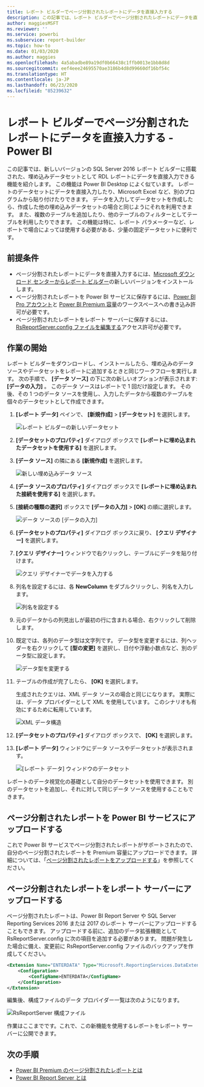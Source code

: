 ```yaml
---
title: レポート ビルダーでページ分割されたレポートにデータを直接入力する
description: この記事では、レポート ビルダーでページ分割されたレポートにデータを直接入力する方法について説明します。
author: maggiesMSFT
ms.reviewer: ''
ms.service: powerbi
ms.subservice: report-builder
ms.topic: how-to
ms.date: 01/03/2020
ms.author: maggies
ms.openlocfilehash: 4a5abadbe89a19df0b66438c1ffb0013e1bb8d8d
ms.sourcegitcommit: eef4eee24695570ae3186b4d8d99660df16bf54c
ms.translationtype: HT
ms.contentlocale: ja-JP
ms.lasthandoff: 06/23/2020
ms.locfileid: "85239632"
---
```

# <a name="enter-data-directly-in-a-paginated-report-in-report-builder---power-bi"></a>レポート ビルダーでページ分割されたレポートにデータを直接入力する - Power BI

この記事では、新しいバージョンの SQL Server 2016 レポート ビルダーに搭載された、埋め込みデータセットとして RDL レポートにデータを直接入力できる機能を紹介します。  この機能は Power BI Desktop によく似ています。 レポートのデータセットにデータを直接入力したり、Microsoft Excel など、別のプログラムから貼り付けたりできます。 データを入力してデータセットを作成したら、作成した他の埋め込みデータセットの場合と同じようにそれを利用できます。 また、複数のテーブルを追加したり、他のテーブルのフィルターとしてテーブルを利用したりできます。 この機能は特に、レポート パラメーターなど、レポートで場合によっては使用する必要がある、少量の固定データセットに便利です。
 
## <a name="prerequisites"></a>前提条件

- ページ分割されたレポートにデータを直接入力するには、[Microsoft ダウンロード センターからレポート ビルダー](https://www.microsoft.com/download/details.aspx?id=53613)の新しいバージョンをインストールします。 
- ページ分割されたレポートを Power BI サービスに保存するには、[Power BI Pro アカウント](../fundamentals/service-self-service-signup-for-power-bi.md)と [Power BI Premium 容量](../admin/service-premium-what-is.md)のワークスペースへの書き込み許可が必要です。
- ページ分割されたレポートをレポート サーバーに保存するには、[RsReportServer.config ファイルを編集する](#upload-the-paginated-report-to-a-report-server)アクセス許可が必要です。

## <a name="get-started"></a>作業の開始

レポート ビルダーをダウンロードし、インストールしたら、埋め込みのデータ ソースやデータセットをレポートに追加するときと同じワークフローを実行します。 次の手順で、 **[データ ソース]** の下に次の新しいオプションが表示されます: **[データの入力]** 。  このデータ ソースはレポートで 1 回だけ設定します。 その後、その 1 つのデータ ソースを使用し、入力したデータから複数のテーブルを個々のデータセットとして作成できます。

1. **[レポート データ]** ペインで、 **[新規作成]**  >  **[データセット]** を選択します。

    ![レポート ビルダーの新しいデータセット](media/paginated-reports-enter-data/paginated-new-dataset.png)

1. **[データセットのプロパティ]** ダイアログ ボックスで **[レポートに埋め込まれたデータセットを使用する]** を選択します。

1. **[データ ソース]** の隣にある **[新規作成]** を選択します。

    ![新しい埋め込みデータ ソース](media/paginated-reports-enter-data/paginated-new-data-source.png)

1. **[データ ソースのプロパティ]** ダイアログ ボックスで **[レポートに埋め込まれた接続を使用する]** を選択します。
2. **[接続の種類の選択]** ボックスで **[データの入力]**  >  **[OK]** の順に選択します。

    ![データ ソースの [データの入力]](media/paginated-reports-enter-data/paginated-data-source-properties-enter-data.png)

1. **[データセットのプロパティ]** ダイアログ ボックスに戻り、 **[クエリ デザイナー]** を選択します。
2. **[クエリ デザイナー]** ウィンドウで右クリックし、テーブルにデータを貼り付けます。

    ![クエリ デザイナーでデータを入力する](media/paginated-reports-enter-data/paginated-enter-data.png)

1. 列名を設定するには、各 **NewColumn** をダブルクリックし、列名を入力します。

    ![列名を設定する](media/paginated-reports-enter-data/paginated-column-name.png)

1. 元のデータからの列見出しが最初の行に含まれる場合、右クリックして削除します。
    
9. 既定では、各列のデータ型は文字列です。 データ型を変更するには、列ヘッダーを右クリックして **[型の変更]** を選択し、日付や浮動小数点など、別のデータ型に設定します。

    ![データ型を変更する](media/paginated-reports-enter-data/paginated-data-type.png)

1. テーブルの作成が完了したら、 **[OK]** を選択します。  

    生成されたクエリは、XML データ ソースの場合と同じになります。 実際には、データ プロバイダーとして XML を使用しています。  このシナリオも有効にするために転用しています。

    ![XML データ構造](media/paginated-reports-enter-data/paginated-xml-data.png)

12. **[データセットのプロパティ]** ダイアログ ボックスで、 **[OK]** を選択します。

13. **[レポート データ]** ウィンドウにデータ ソースやデータセットが表示されます。

    ![[レポート データ] ウィンドウのデータセット](media/paginated-reports-enter-data/paginated-report-data-pane.png)

レポートのデータ視覚化の基礎として自分のデータセットを使用できます。 別のデータセットを追加し、それに対して同じデータ ソースを使用することもできます。

## <a name="upload-the-paginated-report-to-the-power-bi-service"></a>ページ分割されたレポートを Power BI サービスにアップロードする

これで Power BI サービスでページ分割されたレポートがサポートされたので、自分のページ分割されたレポートを Premium 容量にアップロードできます。 詳細については、「[ページ分割されたレポートをアップロードする](paginated-reports-save-to-power-bi-service.md)」を参照してください。

## <a name="upload-the-paginated-report-to-a-report-server"></a>ページ分割されたレポートをレポート サーバーにアップロードする

ページ分割されたレポートは、Power BI Report Server や SQL Server Reporting Services 2016 または 2017 のレポート サーバーにアップロードすることもできます。 アップロードする前に、追加のデータ拡張機能として RsReportServer.config に次の項目を追加する必要があります。 問題が発生した場合に備え、変更前に RsReportServer.config ファイルのバックアップを作成してください。

```xml
<Extension Name="ENTERDATA" Type="Microsoft.ReportingServices.DataExtensions.XmlDPConnection,Microsoft.ReportingServices.DataExtensions">
    <Configuration>
        <ConfigName>ENTERDATA</ConfigName>
    </Configuration>
</Extension>
```

編集後、構成ファイルのデータ プロバイダー一覧は次のようになります。

![RsReportServer 構成ファイル](media/paginated-reports-enter-data/paginated-rsreportserver-config-file.png)

作業はここまでです。これで、この新機能を使用するレポートをレポート サーバーに公開できます。

## <a name="next-steps"></a>次の手順

- [Power BI Premium のページ分割されたレポートとは](paginated-reports-report-builder-power-bi.md)
- [Power BI Report Server とは](../report-server/get-started.md)
